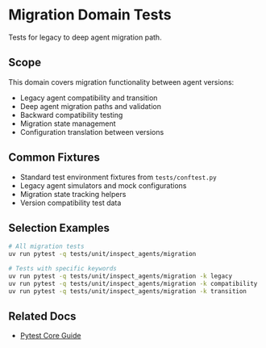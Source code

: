# Migration Domain Tests

Tests for legacy to deep agent migration path.

## Scope
This domain covers migration functionality between agent versions:
- Legacy agent compatibility and transition
- Deep agent migration paths and validation
- Backward compatibility testing
- Migration state management
- Configuration translation between versions

## Common Fixtures
- Standard test environment fixtures from `tests/conftest.py`
- Legacy agent simulators and mock configurations
- Migration state tracking helpers
- Version compatibility test data

## Selection Examples
```bash
# All migration tests
uv run pytest -q tests/unit/inspect_agents/migration

# Tests with specific keywords
uv run pytest -q tests/unit/inspect_agents/migration -k legacy
uv run pytest -q tests/unit/inspect_agents/migration -k compatibility
uv run pytest -q tests/unit/inspect_agents/migration -k transition
```

## Related Docs
- [Pytest Core Guide](../../docs/TESTING_PYTEST_CORE.md)
